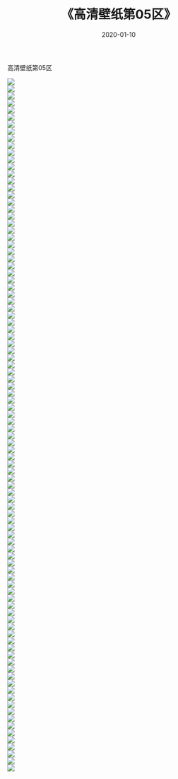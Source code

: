 ﻿---
layout: post
title:  《高清壁纸第05区》
date:   2020-01-10
img: http://img.660000.xyz/Sharelink/壁纸/高清壁纸/高清壁纸/高清壁纸第05区/000.jpg
categories: [美女, 清纯, 唯美]
---

高清壁纸第05区

  ![](http://img.660000.xyz/Sharelink/壁纸/高清壁纸/高清壁纸第05区/001.jpg) <br> ![](http://img.660000.xyz/Sharelink/壁纸/高清壁纸/高清壁纸第05区/002.jpg) <br> ![](http://img.660000.xyz/Sharelink/壁纸/高清壁纸/高清壁纸第05区/003.jpg) <br> ![](http://img.660000.xyz/Sharelink/壁纸/高清壁纸/高清壁纸第05区/004.jpg) <br> ![](http://img.660000.xyz/Sharelink/壁纸/高清壁纸/高清壁纸第05区/005.jpg) <br> ![](http://img.660000.xyz/Sharelink/壁纸/高清壁纸/高清壁纸第05区/006.jpg) <br> ![](http://img.660000.xyz/Sharelink/壁纸/高清壁纸/高清壁纸第05区/007.jpg) <br> ![](http://img.660000.xyz/Sharelink/壁纸/高清壁纸/高清壁纸第05区/008.jpg) <br> ![](http://img.660000.xyz/Sharelink/壁纸/高清壁纸/高清壁纸第05区/009.jpg) <br> ![](http://img.660000.xyz/Sharelink/壁纸/高清壁纸/高清壁纸第05区/010.jpg) <br> ![](http://img.660000.xyz/Sharelink/壁纸/高清壁纸/高清壁纸第05区/011.jpg) <br> ![](http://img.660000.xyz/Sharelink/壁纸/高清壁纸/高清壁纸第05区/012.jpg) <br> ![](http://img.660000.xyz/Sharelink/壁纸/高清壁纸/高清壁纸第05区/013.jpg) <br> ![](http://img.660000.xyz/Sharelink/壁纸/高清壁纸/高清壁纸第05区/014.jpg) <br> ![](http://img.660000.xyz/Sharelink/壁纸/高清壁纸/高清壁纸第05区/015.jpg) <br> ![](http://img.660000.xyz/Sharelink/壁纸/高清壁纸/高清壁纸第05区/016.jpg) <br> ![](http://img.660000.xyz/Sharelink/壁纸/高清壁纸/高清壁纸第05区/017.jpg) <br> ![](http://img.660000.xyz/Sharelink/壁纸/高清壁纸/高清壁纸第05区/018.jpg) <br> ![](http://img.660000.xyz/Sharelink/壁纸/高清壁纸/高清壁纸第05区/019.jpg) <br> ![](http://img.660000.xyz/Sharelink/壁纸/高清壁纸/高清壁纸第05区/020.jpg) <br> ![](http://img.660000.xyz/Sharelink/壁纸/高清壁纸/高清壁纸第05区/021.jpg) <br> ![](http://img.660000.xyz/Sharelink/壁纸/高清壁纸/高清壁纸第05区/022.jpg) <br> ![](http://img.660000.xyz/Sharelink/壁纸/高清壁纸/高清壁纸第05区/023.jpg) <br> ![](http://img.660000.xyz/Sharelink/壁纸/高清壁纸/高清壁纸第05区/024.jpg) <br> ![](http://img.660000.xyz/Sharelink/壁纸/高清壁纸/高清壁纸第05区/025.jpg) <br> ![](http://img.660000.xyz/Sharelink/壁纸/高清壁纸/高清壁纸第05区/026.jpg) <br> ![](http://img.660000.xyz/Sharelink/壁纸/高清壁纸/高清壁纸第05区/027.jpg) <br> ![](http://img.660000.xyz/Sharelink/壁纸/高清壁纸/高清壁纸第05区/028.jpg) <br> ![](http://img.660000.xyz/Sharelink/壁纸/高清壁纸/高清壁纸第05区/029.jpg) <br> ![](http://img.660000.xyz/Sharelink/壁纸/高清壁纸/高清壁纸第05区/030.jpg) <br> ![](http://img.660000.xyz/Sharelink/壁纸/高清壁纸/高清壁纸第05区/031.jpg) <br> ![](http://img.660000.xyz/Sharelink/壁纸/高清壁纸/高清壁纸第05区/032.jpg) <br> ![](http://img.660000.xyz/Sharelink/壁纸/高清壁纸/高清壁纸第05区/033.jpg) <br> ![](http://img.660000.xyz/Sharelink/壁纸/高清壁纸/高清壁纸第05区/034.jpg) <br> ![](http://img.660000.xyz/Sharelink/壁纸/高清壁纸/高清壁纸第05区/035.jpg) <br> ![](http://img.660000.xyz/Sharelink/壁纸/高清壁纸/高清壁纸第05区/036.jpg) <br> ![](http://img.660000.xyz/Sharelink/壁纸/高清壁纸/高清壁纸第05区/037.jpg) <br> ![](http://img.660000.xyz/Sharelink/壁纸/高清壁纸/高清壁纸第05区/038.jpg) <br> ![](http://img.660000.xyz/Sharelink/壁纸/高清壁纸/高清壁纸第05区/039.jpg) <br> ![](http://img.660000.xyz/Sharelink/壁纸/高清壁纸/高清壁纸第05区/040.jpg) <br> ![](http://img.660000.xyz/Sharelink/壁纸/高清壁纸/高清壁纸第05区/041.jpg) <br> ![](http://img.660000.xyz/Sharelink/壁纸/高清壁纸/高清壁纸第05区/042.jpg) <br> ![](http://img.660000.xyz/Sharelink/壁纸/高清壁纸/高清壁纸第05区/043.jpg) <br> ![](http://img.660000.xyz/Sharelink/壁纸/高清壁纸/高清壁纸第05区/044.jpg) <br> ![](http://img.660000.xyz/Sharelink/壁纸/高清壁纸/高清壁纸第05区/045.jpg) <br> ![](http://img.660000.xyz/Sharelink/壁纸/高清壁纸/高清壁纸第05区/046.jpg) <br> ![](http://img.660000.xyz/Sharelink/壁纸/高清壁纸/高清壁纸第05区/047.jpg) <br> ![](http://img.660000.xyz/Sharelink/壁纸/高清壁纸/高清壁纸第05区/048.jpg) <br> ![](http://img.660000.xyz/Sharelink/壁纸/高清壁纸/高清壁纸第05区/049.jpg) <br> ![](http://img.660000.xyz/Sharelink/壁纸/高清壁纸/高清壁纸第05区/050.jpg) <br> ![](http://img.660000.xyz/Sharelink/壁纸/高清壁纸/高清壁纸第05区/051.jpg) <br> ![](http://img.660000.xyz/Sharelink/壁纸/高清壁纸/高清壁纸第05区/052.jpg) <br> ![](http://img.660000.xyz/Sharelink/壁纸/高清壁纸/高清壁纸第05区/053.jpg) <br> ![](http://img.660000.xyz/Sharelink/壁纸/高清壁纸/高清壁纸第05区/054.jpg) <br> ![](http://img.660000.xyz/Sharelink/壁纸/高清壁纸/高清壁纸第05区/055.jpg) <br> ![](http://img.660000.xyz/Sharelink/壁纸/高清壁纸/高清壁纸第05区/056.jpg) <br> ![](http://img.660000.xyz/Sharelink/壁纸/高清壁纸/高清壁纸第05区/057.jpg) <br> ![](http://img.660000.xyz/Sharelink/壁纸/高清壁纸/高清壁纸第05区/058.jpg) <br> ![](http://img.660000.xyz/Sharelink/壁纸/高清壁纸/高清壁纸第05区/059.jpg) <br> ![](http://img.660000.xyz/Sharelink/壁纸/高清壁纸/高清壁纸第05区/060.jpg) <br> ![](http://img.660000.xyz/Sharelink/壁纸/高清壁纸/高清壁纸第05区/061.jpg) <br> ![](http://img.660000.xyz/Sharelink/壁纸/高清壁纸/高清壁纸第05区/062.jpg) <br> ![](http://img.660000.xyz/Sharelink/壁纸/高清壁纸/高清壁纸第05区/063.jpg) <br> ![](http://img.660000.xyz/Sharelink/壁纸/高清壁纸/高清壁纸第05区/064.jpg) <br> ![](http://img.660000.xyz/Sharelink/壁纸/高清壁纸/高清壁纸第05区/065.jpg) <br> ![](http://img.660000.xyz/Sharelink/壁纸/高清壁纸/高清壁纸第05区/066.jpg) <br> ![](http://img.660000.xyz/Sharelink/壁纸/高清壁纸/高清壁纸第05区/067.jpg) <br> ![](http://img.660000.xyz/Sharelink/壁纸/高清壁纸/高清壁纸第05区/068.jpg) <br> ![](http://img.660000.xyz/Sharelink/壁纸/高清壁纸/高清壁纸第05区/069.jpg) <br> ![](http://img.660000.xyz/Sharelink/壁纸/高清壁纸/高清壁纸第05区/070.jpg) <br> ![](http://img.660000.xyz/Sharelink/壁纸/高清壁纸/高清壁纸第05区/071.jpg) <br> ![](http://img.660000.xyz/Sharelink/壁纸/高清壁纸/高清壁纸第05区/072.jpg) <br> ![](http://img.660000.xyz/Sharelink/壁纸/高清壁纸/高清壁纸第05区/073.jpg) <br> ![](http://img.660000.xyz/Sharelink/壁纸/高清壁纸/高清壁纸第05区/074.jpg) <br> ![](http://img.660000.xyz/Sharelink/壁纸/高清壁纸/高清壁纸第05区/075.jpg) <br> ![](http://img.660000.xyz/Sharelink/壁纸/高清壁纸/高清壁纸第05区/076.jpg) <br> ![](http://img.660000.xyz/Sharelink/壁纸/高清壁纸/高清壁纸第05区/077.jpg) <br> ![](http://img.660000.xyz/Sharelink/壁纸/高清壁纸/高清壁纸第05区/078.jpg) <br> ![](http://img.660000.xyz/Sharelink/壁纸/高清壁纸/高清壁纸第05区/079.jpg) <br> ![](http://img.660000.xyz/Sharelink/壁纸/高清壁纸/高清壁纸第05区/080.jpg) <br> ![](http://img.660000.xyz/Sharelink/壁纸/高清壁纸/高清壁纸第05区/081.jpg) <br> ![](http://img.660000.xyz/Sharelink/壁纸/高清壁纸/高清壁纸第05区/082.jpg) <br> ![](http://img.660000.xyz/Sharelink/壁纸/高清壁纸/高清壁纸第05区/083.jpg) <br> ![](http://img.660000.xyz/Sharelink/壁纸/高清壁纸/高清壁纸第05区/084.jpg) <br> ![](http://img.660000.xyz/Sharelink/壁纸/高清壁纸/高清壁纸第05区/085.jpg) <br> ![](http://img.660000.xyz/Sharelink/壁纸/高清壁纸/高清壁纸第05区/086.jpg) <br> ![](http://img.660000.xyz/Sharelink/壁纸/高清壁纸/高清壁纸第05区/087.jpg) <br> ![](http://img.660000.xyz/Sharelink/壁纸/高清壁纸/高清壁纸第05区/088.jpg) <br> ![](http://img.660000.xyz/Sharelink/壁纸/高清壁纸/高清壁纸第05区/089.jpg) <br> ![](http://img.660000.xyz/Sharelink/壁纸/高清壁纸/高清壁纸第05区/090.jpg) <br> ![](http://img.660000.xyz/Sharelink/壁纸/高清壁纸/高清壁纸第05区/091.jpg) <br> ![](http://img.660000.xyz/Sharelink/壁纸/高清壁纸/高清壁纸第05区/092.jpg) <br> ![](http://img.660000.xyz/Sharelink/壁纸/高清壁纸/高清壁纸第05区/093.jpg) <br> ![](http://img.660000.xyz/Sharelink/壁纸/高清壁纸/高清壁纸第05区/094.jpg) <br> ![](http://img.660000.xyz/Sharelink/壁纸/高清壁纸/高清壁纸第05区/095.jpg) <br> ![](http://img.660000.xyz/Sharelink/壁纸/高清壁纸/高清壁纸第05区/096.jpg) <br> ![](http://img.660000.xyz/Sharelink/壁纸/高清壁纸/高清壁纸第05区/097.jpg) <br> ![](http://img.660000.xyz/Sharelink/壁纸/高清壁纸/高清壁纸第05区/098.jpg) <br>